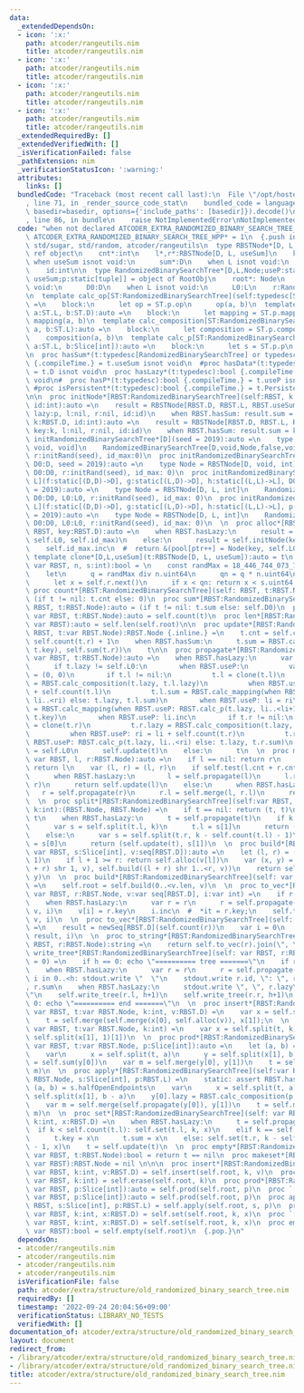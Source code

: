 ```yaml
---
data:
  _extendedDependsOn:
  - icon: ':x:'
    path: atcoder/rangeutils.nim
    title: atcoder/rangeutils.nim
  - icon: ':x:'
    path: atcoder/rangeutils.nim
    title: atcoder/rangeutils.nim
  - icon: ':x:'
    path: atcoder/rangeutils.nim
    title: atcoder/rangeutils.nim
  - icon: ':x:'
    path: atcoder/rangeutils.nim
    title: atcoder/rangeutils.nim
  _extendedRequiredBy: []
  _extendedVerifiedWith: []
  _isVerificationFailed: false
  _pathExtension: nim
  _verificationStatusIcon: ':warning:'
  attributes:
    links: []
  bundledCode: "Traceback (most recent call last):\n  File \"/opt/hostedtoolcache/Python/3.10.7/x64/lib/python3.10/site-packages/onlinejudge_verify/documentation/build.py\"\
    , line 71, in _render_source_code_stat\n    bundled_code = language.bundle(stat.path,\
    \ basedir=basedir, options={'include_paths': [basedir]}).decode()\n  File \"/opt/hostedtoolcache/Python/3.10.7/x64/lib/python3.10/site-packages/onlinejudge_verify/languages/nim.py\"\
    , line 86, in bundle\n    raise NotImplementedError\nNotImplementedError\n"
  code: "when not declared ATCODER_EXTRA_RANDOMIZED_BINARY_SEARCH_TREE_HPP:\n  const\
    \ ATCODER_EXTRA_RANDOMIZED_BINARY_SEARCH_TREE_HPP* = 1\n  {.push inline.}\n  import\
    \ std/sugar, std/random, atcoder/rangeutils\n  type RBSTNode*[D, L, useSum] =\
    \ ref object\n    cnt*:int\n    l*,r*:RBSTNode[D, L, useSum]\n    key*:D\n   \
    \ when useSum isnot void:\n      sum*:D\n    when L isnot void:\n      lazy*:L\n\
    \    id:int\n\n  type RandomizedBinarySearchTree*[D,L,Node;useP:static[bool],\
    \ useSum;p:static[tuple]] = object of RootObj\n    root*: Node\n    when D isnot\
    \ void:\n      D0:D\n    when L isnot void:\n      L0:L\n    r:Rand\n    id_max:int\n\
    \n  template calc_op[ST:RandomizedBinarySearchTree](self:typedesc[ST], a, b:ST.D):auto\
    \ =\n    block:\n      let op = ST.p.op\n      op(a, b)\n  template calc_mapping[ST:RandomizedBinarySearchTree](self:typedesc[ST],\
    \ a:ST.L, b:ST.D):auto =\n    block:\n      let mapping = ST.p.mapping\n     \
    \ mapping(a, b)\n  template calc_composition[ST:RandomizedBinarySearchTree](self:typedesc[ST],\
    \ a, b:ST.L):auto =\n    block:\n      let composition = ST.p.composition\n  \
    \    composition(a, b)\n  template calc_p[ST:RandomizedBinarySearchTree](self:typedesc[ST],\
    \ a:ST.L, b:Slice[int]):auto =\n    block:\n      let s = ST.p.p\n      s(a, b)\n\
    \n  proc hasSum*(t:typedesc[RandomizedBinarySearchTree] or typedesc[RBSTNode]):bool\
    \ {.compileTime.} = t.useSum isnot void\n  #proc hasData*(t:typedesc):bool {.compileTime.}\
    \ = t.D isnot void\n  proc hasLazy*(t:typedesc):bool {.compileTime.} = t.L isnot\
    \ void\n#  proc hasP*(t:typedesc):bool {.compileTime.} = t.useP isnot void\n \
    \ #proc isPersistent*(t:typedesc):bool {.compileTime.} = t.Persistent isnot void\n\
    \n\n  proc initNode*[RBST:RandomizedBinarySearchTree](self:RBST, k:RBST.D, p:RBST.L,\
    \ id:int):auto =\n    result = RBSTNode[RBST.D, RBST.L, RBST.useSum](cnt:1, key:k,\
    \ lazy:p, l:nil, r:nil, id:id)\n    when RBST.hasSum: result.sum = k\n  proc initNode*[RBST:RandomizedBinarySearchTree](self:RBST,\
    \ k:RBST.D, id:int):auto =\n    result = RBSTNode[RBST.D, RBST.L, RBST.useSum](cnt:1,\
    \ key:k, l:nil, r:nil, id:id)\n    when RBST.hasSum: result.sum = k\n  \n  proc\
    \ initRandomizedBinarySearchTree*[D](seed = 2019):auto =\n    type Node = RBSTNode[D,\
    \ void, void]\n    RandomizedBinarySearchTree[D,void,Node,false,void,()](root:nil,\
    \ r:initRand(seed), id_max:0)\n  proc initRandomizedBinarySearchTree*[D](f:static[(D,D)->D],\
    \ D0:D, seed = 2019):auto =\n    type Node = RBSTNode[D, void, int]\n    RandomizedBinarySearchTree[D,void,Node,false,int,(op:f)](root:nil,\
    \ D0:D0, r:initRand(seed), id_max: 0)\n  proc initRandomizedBinarySearchTree*[D,\
    \ L](f:static[(D,D)->D], g:static[(L,D)->D], h:static[(L,L)->L], D0:D, L0:L, seed\
    \ = 2019):auto =\n    type Node = RBSTNode[D, L, int]\n    RandomizedBinarySearchTree[D,L,Node,false,int,(op:f,mapping:g,composition:h)](root:nil,\
    \ D0:D0, L0:L0, r:initRand(seed), id_max: 0)\n  proc initRandomizedBinarySearchTree*[D,\
    \ L](f:static[(D,D)->D], g:static[(L,D)->D], h:static[(L,L)->L], p:static[(L,Slice[int])->L],D0:D,L0:L,seed\
    \ = 2019):auto =\n    type Node = RBSTNode[D, L, int]\n    RandomizedBinarySearchTree[D,L,Node,true,int,(op:f,mapping:g,composition:h,p:p)](root:nil,\
    \ D0:D0, L0:L0, r:initRand(seed), id_max: 0)\n  \n  proc alloc*[RBST](self: var\
    \ RBST, key:RBST.D):auto =\n    when RBST.hasLazy:\n      result = self.initNode(key,\
    \ self.L0, self.id_max)\n    else:\n      result = self.initNode(key, self.id_max)\n\
    \    self.id_max.inc\n  #  return &(pool[ptr++] = Node(key, self.L0));\n  \n \
    \ template clone*[D,L,useSum](t:RBSTNode[D, L, useSum]):auto = t\n  proc test*[RBST:RandomizedBinarySearchTree](self:\
    \ var RBST, n, s:int):bool = \n    const randMax = 18_446_744_073_709_551_615u64\n\
    \    let\n      q = randMax div n.uint64\n      qn = q * n.uint64\n    while true:\n\
    \      let x = self.r.next()\n      if x < qn: return x < s.uint64 * q\n  \n \
    \ proc count*[RBST:RandomizedBinarySearchTree](self: RBST, t:RBST.Node):auto =\
    \ (if t != nil: t.cnt else: 0)\n  proc sum*[RBST:RandomizedBinarySearchTree](self:\
    \ RBST, t:RBST.Node):auto = (if t != nil: t.sum else: self.D0)\n  proc len*[RBST:RandomizedBinarySearchTree](self:\
    \ var RBST, t:RBST.Node):auto = self.count(t)\n  proc len*[RBST:RandomizedBinarySearchTree](self:\
    \ var RBST):auto = self.len(self.root)\n\n  proc update*[RBST:RandomizedBinarySearchTree](self:\
    \ RBST, t:var RBST.Node):RBST.Node {.inline.} =\n    t.cnt = self.count(t.l) +\
    \ self.count(t.r) + 1\n    when RBST.hasSum:\n      t.sum = RBST.calc_op(RBST.calc_op(self.sum(t.l),\
    \ t.key), self.sum(t.r))\n    t\n\n  proc propagate*[RBST:RandomizedBinarySearchTree](self:\
    \ var RBST, t:RBST.Node):auto =\n    when RBST.hasLazy:\n      var t = clone(t)\n\
    \      if t.lazy != self.L0:\n        when RBST.useP:\n          var (li, ri)\
    \ = (0, 0)\n        if t.l != nil:\n          t.l = clone(t.l)\n          t.l.lazy\
    \ = RBST.calc_composition(t.lazy, t.l.lazy)\n          when RBST.useP: ri = li\
    \ + self.count(t.l)\n          t.l.sum = RBST.calc_mapping(when RBST.useP: RBST.calc_p(t.lazy,\
    \ li..<ri) else: t.lazy, t.l.sum)\n        when RBST.useP: li = ri\n        t.key\
    \ = RBST.calc_mapping(when RBST.useP: RBST.calc_p(t.lazy, li..<li+1) else: t.lazy,\
    \ t.key)\n        when RBST.useP: li.inc\n        if t.r != nil:\n          t.r\
    \ = clone(t.r)\n          t.r.lazy = RBST.calc_composition(t.lazy, t.r.lazy)\n\
    \          when RBST.useP: ri = li + self.count(t.r)\n          t.r.sum = RBST.calc_mapping(when\
    \ RBST.useP: RBST.calc_p(t.lazy, li..<ri) else: t.lazy, t.r.sum)\n        t.lazy\
    \ = self.L0\n      self.update(t)\n    else:\n      t\n  \n  proc merge*[RBST:RandomizedBinarySearchTree](self:\
    \ var RBST, l, r:RBST.Node):auto =\n    if l == nil: return r\n    elif r == nil:\
    \ return l\n    var (l, r) = (l, r)\n    if self.test(l.cnt + r.cnt, l.cnt):\n\
    \      when RBST.hasLazy:\n        l = self.propagate(l)\n      l.r = self.merge(l.r,\
    \ r)\n      return self.update(l)\n    else:\n      when RBST.hasLazy:\n     \
    \   r = self.propagate(r)\n      r.l = self.merge(l, r.l)\n      return self.update(r)\n\
    \  \n  proc split*[RBST:RandomizedBinarySearchTree](self:var RBST, t:RBST.Node,\
    \ k:int):(RBST.Node, RBST.Node) =\n    if t == nil: return (t, t)\n    var t =\
    \ t\n    when RBST.hasLazy:\n      t = self.propagate(t)\n    if k <= self.count(t.l):\n\
    \      var s = self.split(t.l, k)\n      t.l = s[1]\n      return (s[0], self.update(t))\n\
    \    else:\n      var s = self.split(t.r, k - self.count(t.l) - 1)\n      t.r\
    \ = s[0]\n      return (self.update(t), s[1])\n  \n  proc build*[RBST:RandomizedBinarySearchTree](self:\
    \ var RBST, s:Slice[int], v:seq[RBST.D]):auto =\n    let (l, r) = (s.a, s.b +\
    \ 1)\n    if l + 1 >= r: return self.alloc(v[l])\n    var (x, y) = (self.build(l..<(l\
    \ + r) shr 1, v), self.build((l + r) shr 1..<r, v))\n    return self.merge(x,\
    \ y)\n  \n  proc build*[RBST:RandomizedBinarySearchTree](self: var RBST, v:seq[RBST.D])\
    \ =\n    self.root = self.build(0..<v.len, v)\n  \n  proc to_vec*[RBST:RandomizedBinarySearchTree](self:\
    \ var RBST, r:RBST.Node, v:var seq[RBST.D], i:var int) =\n    if r == nil: return\n\
    \    when RBST.hasLazy:\n      var r = r\n      r = self.propagate(r)\n    self.to_vec(r.l,\
    \ v, i)\n    v[i] = r.key\n    i.inc\n  #  *it = r.key;\n    self.to_vec(r.r,\
    \ v, i)\n  \n  proc to_vec*[RBST:RandomizedBinarySearchTree](self: var RBST, r:RBST.Node):auto\
    \ =\n    result = newSeq[RBST.D](self.count(r))\n    var i = 0\n    self.to_vec(r,\
    \ result, i)\n  \n  proc to_string*[RBST:RandomizedBinarySearchTree](self: var\
    \ RBST, r:RBST.Node):string =\n    return self.to_vec(r).join(\", \")\n  \n  proc\
    \ write_tree*[RBST:RandomizedBinarySearchTree](self: var RBST, r:RBST.Node, h\
    \ = 0) =\n    if h == 0: echo \"========== tree =======\"\n    if r == nil: return\n\
    \    when RBST.hasLazy:\n      var r = r\n      r = self.propagate(r)\n    for\
    \ i in 0..<h: stdout.write \"  \"\n    stdout.write r.id, \": \", r.key, \", \"\
    , r.sum\n    when RBST.hasLazy:\n      stdout.write \", \", r.lazy\n    echo \"\
    \"\n    self.write_tree(r.l, h+1)\n    self.write_tree(r.r, h+1)\n    if h ==\
    \ 0: echo \"========== end =======\"\n  \n  proc insert*[RBST:RandomizedBinarySearchTree](self:\
    \ var RBST, t:var RBST.Node, k:int, v:RBST.D) =\n    var x = self.split(t, k)\n\
    \    t = self.merge(self.merge(x[0], self.alloc(v)), x[1]);\n  \n  proc erase*[RBST:RandomizedBinarySearchTree](self:\
    \ var RBST, t:var RBST.Node, k:int) =\n    var x = self.split(t, k)\n    t = self.merge(x[0],\
    \ self.split(x[1], 1)[1])\n  \n  proc prod*[RBST:RandomizedBinarySearchTree](self:\
    \ var RBST, t:var RBST.Node, p:Slice[int]):auto =\n    let (a, b) = p.halfOpenEndpoints\n\
    \    var\n      x = self.split(t, a)\n      y = self.split(x[1], b - a)\n    result\
    \ = self.sum(y[0])\n    var m = self.merge(y[0], y[1])\n    t = self.merge(x[0],\
    \ m)\n  \n  proc apply*[RBST:RandomizedBinarySearchTree](self:var RBST, t:var\
    \ RBST.Node, s:Slice[int], p:RBST.L) =\n    static: assert RBST.hasLazy\n    let\
    \ (a, b) = s.halfOpenEndpoints\n    var\n      x = self.split(t, a)\n      y =\
    \ self.split(x[1], b - a)\n    y[0].lazy = RBST.calc_composition(p, y[0].lazy)\n\
    \    var m = self.merge(self.propagate(y[0]), y[1])\n    t = self.merge(x[0],\
    \ m)\n  \n  proc set*[RBST:RandomizedBinarySearchTree](self: var RBST, t:var RBST.Node,\
    \ k:int, x:RBST.D) =\n    when RBST.hasLazy:\n      t = self.propagate(t)\n  \
    \  if k < self.count(t.l): self.set(t.l, k, x)\n    elif k == self.count(t.l):\n\
    \      t.key = x\n      t.sum = x\n    else: self.set(t.r, k - self.count(t.l)\
    \ - 1, x)\n    t = self.update(t)\n  \n  proc empty*[RBST:RandomizedBinarySearchTree](self:\
    \ var RBST, t:RBST.Node):bool = return t == nil\n  proc makeset*[RBST:RandomizedBinarySearchTree](self:\
    \ var RBST):RBST.Node = nil \n\n\n  proc insert*[RBST:RandomizedBinarySearchTree](self:\
    \ var RBST, k:int, v:RBST.D) = self.insert(self.root, k, v)\n  proc erase*[RBST:RandomizedBinarySearchTree](self:\
    \ var RBST, k:int) = self.erase(self.root, k)\n  proc prod*[RBST:RandomizedBinarySearchTree](self:\
    \ var RBST, p:Slice[int]):auto = self.prod(self.root, p)\n  proc `[]`*[RBST:RandomizedBinarySearchTree](self:\
    \ var RBST, p:Slice[int]):auto = self.prod(self.root, p)\n  proc apply*[RBST:RandomizedBinarySearchTree](self:var\
    \ RBST, s:Slice[int], p:RBST.L) = self.apply(self.root, s, p)\n  proc set*[RBST:RandomizedBinarySearchTree](self:\
    \ var RBST, k:int, x:RBST.D) = self.set(self.root, k, x)\n  proc `[]=`*[RBST:RandomizedBinarySearchTree](self:\
    \ var RBST, k:int, x:RBST.D) = self.set(self.root, k, x)\n  proc empty*[RBST:RandomizedBinarySearchTree](self:\
    \ var RBST):bool = self.empty(self.root)\n  {.pop.}\n"
  dependsOn:
  - atcoder/rangeutils.nim
  - atcoder/rangeutils.nim
  - atcoder/rangeutils.nim
  - atcoder/rangeutils.nim
  isVerificationFile: false
  path: atcoder/extra/structure/old_randomized_binary_search_tree.nim
  requiredBy: []
  timestamp: '2022-09-24 20:04:56+09:00'
  verificationStatus: LIBRARY_NO_TESTS
  verifiedWith: []
documentation_of: atcoder/extra/structure/old_randomized_binary_search_tree.nim
layout: document
redirect_from:
- /library/atcoder/extra/structure/old_randomized_binary_search_tree.nim
- /library/atcoder/extra/structure/old_randomized_binary_search_tree.nim.html
title: atcoder/extra/structure/old_randomized_binary_search_tree.nim
---
```

